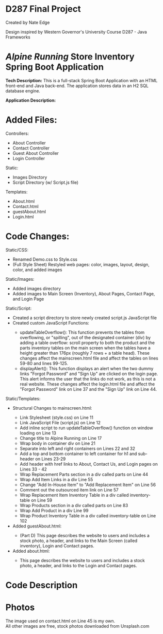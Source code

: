 # D287 Final Project

Created by Nate Edge

Design inspired by Western Governor's University
Course D287 - Java Frameworks

# *Alpine Running* Store Inventory Spring Boot Application

**Tech Description:** This is a full-stack Spring Boot
Application with an HTML front-end and Java back-end. The application
stores data in an H2 SQL database engine.

**Application Description:** <FIX ME>

# Added Files:
Controllers:
<ul>
<li>About Controller</li>
<li>Contact Controller</li>
<li>Guest About Controller</li>
<li>Login Controller</li>
</ul>
Static:
<ul>
<li>Images Directory</li>
<li>Script Directory (w/ Script.js file)</li>
</ul>
Templates:
<ul>
<li>About.html</li>
<li>Contact.html</li>
<li>guestAbout.html</li>
<li>Login.html</li>
</ul>

# Code Changes: 
Static/CSS:
<ul>
<li>Renamed Demo.css to Style.css</li>
<li>(Full Style Sheet) Restyled web pages: color, images, layout, design, color, 
and added images</li>
</ul>
Static/Images:
<ul>
<li>Added images directory</li>
<li>Added images to Main Screen (Inventory), About Pages, Contact Page, 
and Login Page</li>
</ul>
Static/Script:
<ul>
<li>Created a script directory to store newly created script.js JavaScript file</li>
<li>Created custom JavaScript Functions:</li>
<ul>
<li>updateTableOverflow(): This function prevents the tables from overflowing, or "spilling", 
out of the designated container (div) by adding a table overflow: scroll property to both
the product and the parts inventory tables on the main screen when the tables have a height 
greater than 176px (roughly 7 rows + a table head). These changes affect the mainscreen.html 
file and affect the tables on lines 59-80 and lines 99-125. </li>
<li>displayAlert(): This function displays an alert when the two dummy links "Forgot Password" 
and "Sign Up" are clicked on the login page. This alert informs the user that the links do not 
work, as this is not a real website. These changes affect the login.html file and affect the 
"Forgot Password" link on Line 37 and the "Sign Up" link on Line 44.</li>
</ul>
</ul>
Static/Templates: 
<ul>
<li>Structural Changes to mainscreen.html:</li>
<ul>
<li>Link Stylesheet (style.css) on Line 11</li>
<li>Link JavaScript File (script.js) on Line 12</li>
<li>Add inline script to run updateTableOverflow() function on window loading on Line 13</li>
<li>Change title to Alpine Running on Line 17</li>
<li>Wrap body in container div on Line 21</li>
<li>Separate into left and right containers on Lines 22 and 32</li>
<li>Add a top and bottom container to left container for h1 and sub-header on 
Lines 23-29</li>
<li>Add header with href links to About, Contact Us, and Login pages on Lines 33 - 42</li>
<li>Wrap Replacement Parts section in a div called parts on Line 44</li>
<li>Wrap Add Item Links in a div Line 55 </li>
<li>Change "Add In-House Item" to "Add Replacement Item" on Line 56</li>
<li>Comment out the outsourced item link on Line 57</li>
<li>Wrap Replacement Item Inventory Table in a div called inventory-table on Line 59</li>
<li>Wrap Products section in a div called parts on Line 83</li>
<li>Wrap Add Product in a div Line 99</li>
<li>Wrap Product Inventory Table in a div called inventory-table on Line 102</li>
</ul>
<li>Added guestAbout.html:</li>
<ul>
<li>(Part D) This page describes the website to users and includes a stock photo, a header, and links 
to the Main Screen (called inventory), Login and Contact pages.</li>
</ul>
<li>Added about.html:</li>
<ul>
<li>This page describes the website to users and includes a stock photo, a header, and links 
to the Login and Contact pages.</li>
</ul>
</ul>

# Code Description

# Photos
The image used on contact.html on Line 45 is my own.
<br>
All other images are free, stock photos downloaded from Unsplash.com 